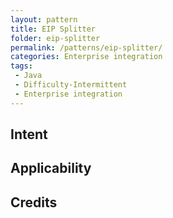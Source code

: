 ```yaml
---
layout: pattern
title: EIP Splitter
folder: eip-splitter
permalink: /patterns/eip-splitter/
categories: Enterprise integration
tags:
 - Java
 - Difficulty-Intermittent
 - Enterprise integration
---
```


## Intent


## Applicability


## Credits

